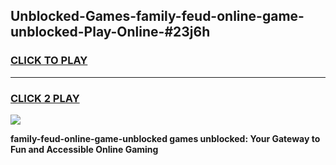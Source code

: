 
## Unblocked-Games-family-feud-online-game-unblocked-Play-Online-#23j6h
<h3>
<a href="https://premium.freeplayer.one?title=family-feud-online-game-unblocked&ref=27F">CLICK TO PLAY</a></h3>
<hr>

<h3>
<a href="https://premium.freeplayer.one?title=family-feud-online-game-unblocked&ref=27F">CLICK 2 PLAY</a>
  
</h3>

<a href="https://premium.freeplayer.one?title=family-feud-online-game-unblocked&ref=27F"><img src="https://clearcache.store/games.png"></a>


**family-feud-online-game-unblocked games unblocked: Your Gateway to Fun and Accessible Online Gaming**
